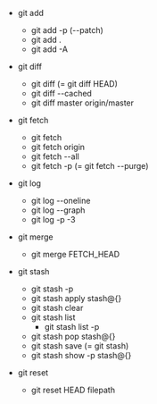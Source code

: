 - git add
  - git add -p (--patch)
  - git add .
  - git add -A

- git diff
  - git diff (= git diff HEAD)
  - git diff --cached
  - git diff master origin/master

- git fetch
  - git fetch
  - git fetch origin
  - git fetch --all
  - git fetch -p (= git fetch --purge)

- git log
  - git log --oneline
  - git log --graph
  - git log -p -3

- git merge
  - git merge FETCH_HEAD

- git stash
  - git stash -p
  - git stash apply stash@{}
  - git stash clear
  - git stash list
    - git stash list -p
  - git stash pop stash@{}
  - git stash save (= git stash)
  - git stash show -p stash@{}

- git reset
  - git reset HEAD filepath